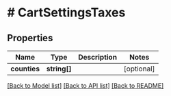 # # CartSettingsTaxes

## Properties

Name | Type | Description | Notes
------------ | ------------- | ------------- | -------------
**counties** | **string[]** |  | [optional]

[[Back to Model list]](../../README.md#models) [[Back to API list]](../../README.md#endpoints) [[Back to README]](../../README.md)
